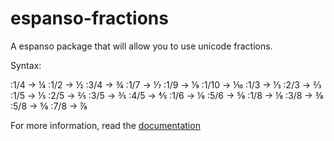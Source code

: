 # espanso-fractions
A espanso package that will allow you to use unicode fractions.

Syntax:

:1/4 → ¼
:1/2 → ½
:3/4 → ¾
:1/7 → ⅐
:1/9 → ⅑
:1/10 → ⅒
:1/3 → ⅓
:2/3 → ⅔
:1/5 → ⅕
:2/5 → ⅖
:3/5 → ⅗
:4/5 → ⅘
:1/6 → ⅙
:5/6 → ⅚
:1/8 → ⅛
:3/8 → ⅜
:5/8 → ⅝
:7/8 → ⅞


For more information, read the [documentation](https://espanso.org/docs/)
